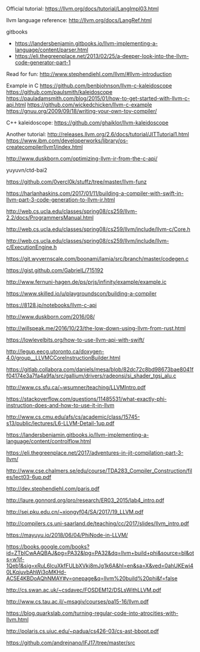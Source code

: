 Official tutorial: https://llvm.org/docs/tutorial/LangImpl03.html

llvm language reference: http://llvm.org/docs/LangRef.html

gitbooks
- https://landersbenjamin.gitbooks.io/llvm-implementing-a-language/content/parser.html
- https://eli.thegreenplace.net/2013/02/25/a-deeper-look-into-the-llvm-code-generator-part-1

Read for fun: http://www.stephendiehl.com/llvm/#llvm-introduction

Example in C
https://github.com/benbjohnson/llvm-c-kaleidoscope
https://github.com/paulsmith/kaleidoscope https://pauladamsmith.com/blog/2015/01/how-to-get-started-with-llvm-c-api.html
https://github.com/wickedchicken/llvm-c-example
https://gnuu.org/2009/09/18/writing-your-own-toy-compiler/

C++ kaleidoscope: https://github.com/ghaiklor/llvm-kaleidoscope

Another tutorial: http://releases.llvm.org/2.6/docs/tutorial/JITTutorial1.html
https://www.ibm.com/developerworks/library/os-createcompilerllvm1/index.html

http://www.duskborn.com/optimizing-llvm-ir-from-the-c-api/

yuyuvn/ctd-bai2

https://github.com/0vercl0k/stuffz/tree/master/llvm-funz

https://harlanhaskins.com/2017/01/11/building-a-compiler-with-swift-in-llvm-part-3-code-generation-to-llvm-ir.html

http://web.cs.ucla.edu/classes/spring08/cs259/llvm-2.2/docs/ProgrammersManual.html

http://web.cs.ucla.edu/classes/spring08/cs259/llvm/include/llvm-c/Core.h

http://web.cs.ucla.edu/classes/spring08/cs259/llvm/include/llvm-c/ExecutionEngine.h

https://git.wyvernscale.com/boonami/lamia/src/branch/master/codegen.c

https://gist.github.com/GabrielL/715192

http://www.fernuni-hagen.de/ps/prjs/infinity/example/example.ic

https://www.skilled.io/u/playgroundscon/building-a-compiler

https://8128.jp/notebooks/llvm-c-api

http://www.duskborn.com/2016/08/

http://willspeak.me/2016/10/23/the-low-down-using-llvm-from-rust.html

https://lowlevelbits.org/how-to-use-llvm-api-with-swift/

http://legup.eecg.utoronto.ca/doxygen-4.0/group__LLVMCCoreInstructionBuilder.html

https://gitlab.collabora.com/daniels/mesa/blob/82dc72c8bd98673bae8041ff04174e3a7fa4a9fa/src/gallium/drivers/radeonsi/si_shader_tgsi_alu.c

http://www.cs.sfu.ca/~wsumner/teaching/LLVMIntro.pdf

https://stackoverflow.com/questions/11485531/what-exactly-phi-instruction-does-and-how-to-use-it-in-llvm

http://www.cs.cmu.edu/afs/cs/academic/class/15745-s13/public/lectures/L6-LLVM-Detail-1up.pdf

https://landersbenjamin.gitbooks.io/llvm-implementing-a-language/content/controlflow.html

https://eli.thegreenplace.net/2017/adventures-in-jit-compilation-part-3-llvm/

http://www.cse.chalmers.se/edu/course/TDA283_Compiler_Construction/files/lect03-6up.pdf

http://dev.stephendiehl.com/paris.pdf

http://laure.gonnord.org/pro/research/ER03_2015/lab4_intro.pdf

http://sei.pku.edu.cn/~xiongyf04/SA/2017/19_LLVM.pdf

http://compilers.cs.uni-saarland.de/teaching/cc/2017/slides/llvm_intro.pdf

https://mayuyu.io/2018/06/04/PhiNode-in-LLVM/

https://books.google.com/books?id=ZTblCwAAQBAJ&pg=PA32&lpg=PA32&dq=llvm+build+phi&source=bl&ots=w1jf-1Qeb1&sig=xRuL6lcuXkfFULbXVkj8mJg1k6A&hl=en&sa=X&ved=0ahUKEwi40LKqjuvbAhWi3oMKHd-AC5E4KBDoAQhNMAY#v=onepage&q=llvm%20build%20phi&f=false

http://cs.swan.ac.uk/~csdavec/FOSDEM12/DSLsWithLLVM.pdf

http://www.cs.tau.ac.il/~msagiv/courses/pa15-16/llvm.pdf

https://blog.quarkslab.com/turning-regular-code-into-atrocities-with-llvm.html

http://polaris.cs.uiuc.edu/~padua/cs426-03/cs-ast-bbopt.pdf

https://github.com/andrejnano/IFJ17/tree/master/src
